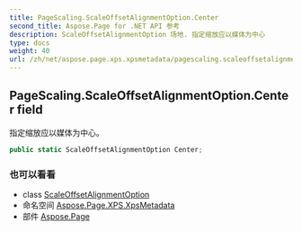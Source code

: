 ```yaml
---
title: PageScaling.ScaleOffsetAlignmentOption.Center
second_title: Aspose.Page for .NET API 参考
description: ScaleOffsetAlignmentOption 场地. 指定缩放应以媒体为中心
type: docs
weight: 40
url: /zh/net/aspose.page.xps.xpsmetadata/pagescaling.scaleoffsetalignmentoption/center/
---
```

## PageScaling.ScaleOffsetAlignmentOption.Center field

指定缩放应以媒体为中心。

```csharp
public static ScaleOffsetAlignmentOption Center;
```

### 也可以看看

* class [ScaleOffsetAlignmentOption](../)
* 命名空间 [Aspose.Page.XPS.XpsMetadata](../../pagescaling.scaleoffsetalignmentoption/)
* 部件 [Aspose.Page](../../../)


